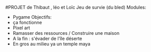 #PROJET de Thibaut , léo et Loïc
Jeu de survie (du bled)
Modules:
- Pygame
Objectifs:
- ça fonctionne
- Pixel art
- Ramasser des ressources / Construire une maison
- A la fin : s'évader de l'île déserte
- En gros au milieu ya un temple maya
